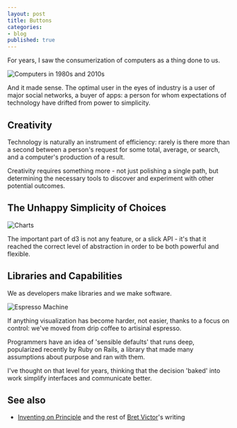 ```yaml
---
layout: post
title: Buttons
categories:
- blog
published: true
---
```


For years, I saw the consumerization of computers as a thing done to us.

![Computers in 1980s and 2010s](http://farm4.staticflickr.com/3793/9533899268_4952094a37_h.jpg)

And it made sense. The optimal user in the eyes of industry is a
user of major social networks,
a buyer of apps: a person for whom expectations of technology
have drifted from power to simplicity.

## Creativity

Technology is naturally an instrument of efficiency:
rarely is there more than a second between a person's request for some total,
average, or search, and a computer's production of a result.

Creativity requires something more - not just polishing a single path,
but determining the necessary tools to discover and experiment with other
potential outcomes.

## The Unhappy Simplicity of Choices

![Charts](http://farm4.staticflickr.com/3722/9533924560_f504e86159_h.jpg)

The important part of d3 is not any feature, or a slick API - it's that it
reached the correct level of abstraction in order to be both powerful
and flexible.

## Libraries and Capabilities

We as developers make libraries and we make software.

![Espresso Machine](http://farm4.staticflickr.com/3693/9531287575_60c98800ad_h.jpg)

If anything visualization has become harder, not easier, thanks to a focus
on control: we've moved from drip coffee to artisinal espresso.

Programmers have an idea of 'sensible defaults' that runs deep, popularized
recently by Ruby on Rails, a library that made many assumptions about purpose
and ran with them.

I've thought on that level for years, thinking that the decision 'baked' into
work simplify interfaces and communicate better.

## See also

* [Inventing on Principle](http://vimeo.com/36579366) and the rest of [Bret Victor](http://worrydream.com/)'s writing

